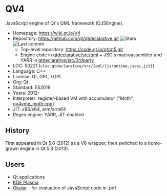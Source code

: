 # QV4

JavaScript engine of Qt's QML framework (QJSEngine).

* Homepage:               https://wiki.qt.io/V4
* Repository:             https://github.com/qt/qtdeclarative.git <span class="shields"><img src="https://img.shields.io/github/stars/qt/qtdeclarative?label=&style=flat-square" alt="Stars" title="Stars"><img src="https://img.shields.io/github/last-commit/qt/qtdeclarative?label=&style=flat-square" alt="Last commit" title="Last commit"></span>
  * Top-level repository: https://code.qt.io/qt/qt5.git
  * Engine code in [qtdeclarative/src/qml](https://github.com/qt/qtdeclarative/tree/dev/src/qml) + JSC's macroassembler and YARR in [qtdeclarative/src/3rdparty](https://github.com/qt/qtdeclarative/tree/dev/src/3rdparty)
* LOC:                    50221 (`cloc qtdeclarative/src/{qml/{jsruntime,jsapi,jit}`)
* Language:               C++
* License:                Qt, GPL, LGPL
* Org:                    Qt
* Standard:               ES2016
* Years:                  2012-
* Interpreter:            register-based VM with accumulator ("Moth", [qv4vme_moth.cpp](https://github.com/qt/qtdeclarative/blob/dev/src/qml/jsruntime/qv4vme_moth.cpp))
* JIT:                    x86/x64, arm/arm64
* Regex engine:           YARR, JIT-enabled

## History

First appeared in Qt 5.0 (2012) as a V8 wrapper, then switched to a home-grown engine in Qt 5.3 (2013).

## Users

* Qt applications
* [KDE Plasma](https://develop.kde.org/docs/plasma/scripting/)
* [Okular](https://github.com/KDE/okular) - for evaluation of JavaScript code in .pdf
